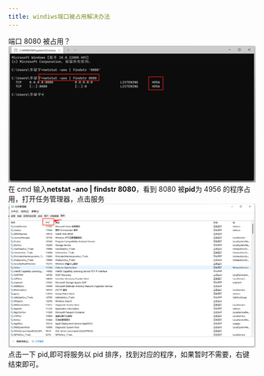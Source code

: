 ```yaml
---
title: windiws端口被占用解决办法
---
```


端口 8080 被占用？
![image-20220302170449910.png](./imgs/port.png)
在 cmd 输入**netstat -ano | findstr 8080**，看到 8080 被**pid**为 4956 的程序占用，打开任务管理器，点击服务![image-20220302170802031.png](./imgs/task.png)
点击一下 pid,即可将服务以 pid 排序，找到对应的程序，如果暂时不需要，右键结束即可。
